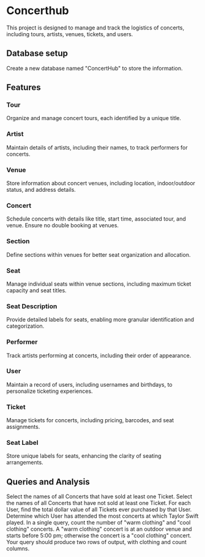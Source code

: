 # Concerthub
This project is designed to manage and track the logistics of concerts, including tours, artists, venues, tickets, and users.

## Database setup
Create a new database named "ConcertHub" to store the information.

## Features
### Tour 
Organize and manage concert tours, each identified by a unique title.

### Artist
Maintain details of artists, including their names, to track performers for concerts.

### Venue 
Store information about concert venues, including location, indoor/outdoor status, and address details.

### Concert 
Schedule concerts with details like title, start time, associated tour, and venue. Ensure no double booking at venues.

### Section
Define sections within venues for better seat organization and allocation.

### Seat 
Manage individual seats within venue sections, including maximum ticket capacity and seat titles.

### Seat Description 
Provide detailed labels for seats, enabling more granular identification and categorization.

### Performer
Track artists performing at concerts, including their order of appearance.

### User 
Maintain a record of users, including usernames and birthdays, to personalize ticketing experiences.
### Ticket 
Manage tickets for concerts, including pricing, barcodes, and seat assignments.

### Seat Label 
Store unique labels for seats, enhancing the clarity of seating arrangements.

## Queries and Analysis
Select the names of all Concerts that have sold at least one Ticket. 
Select the names of all Concerts that have not sold at least one Ticket.
For each User, find the total dollar value of all Tickets ever purchased by that User.
Determine which User has attended the most concerts at which Taylor Swift played. 
In a single query, count the number of "warm clothing" and "cool clothing" concerts. A "warm clothing" concert is at an outdoor venue and starts before 5:00 pm; otherwise the concert is a "cool clothing" concert. Your query should produce two rows of output, with clothing and count columns.


